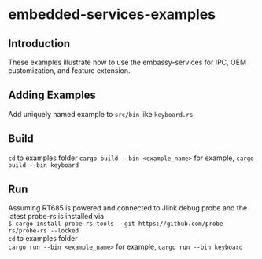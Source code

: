 # embedded-services-examples

## Introduction

These examples illustrate how to use the embassy-services for IPC, OEM customization, and feature extension.

## Adding Examples
Add uniquely named example to `src/bin` like `keyboard.rs`

## Build
`cd` to examples folder
`cargo build --bin <example_name>` for example, `cargo build --bin keyboard`

## Run
Assuming RT685 is powered and connected to Jlink debug probe and the latest probe-rs is installed via  
  `$ cargo install probe-rs-tools --git https://github.com/probe-rs/probe-rs --locked`  
`cd` to examples folder  
`cargo run --bin <example_name>` for example, `cargo run --bin keyboard`
